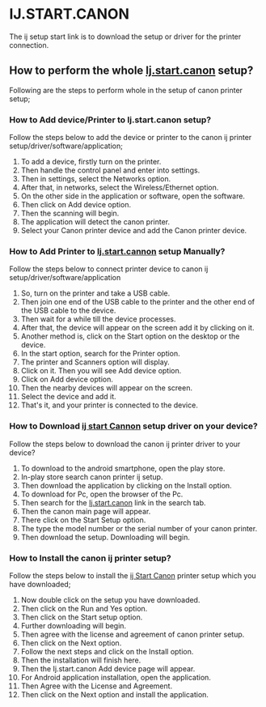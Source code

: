 # IJ.START.CANON

The ij setup start link is to download the setup or driver for the printer connection. 

## How to perform the whole [Ij.start.canon](https://ijcano0n.github.io/) setup?

Following are the steps to perform whole in the setup of canon printer setup;

### How to Add device/Printer to Ij.start.canon setup?

Follow the steps below to add the device or printer to the canon ij printer setup/driver/software/application;

1. To add a device, firstly turn on the printer.
2. Then handle the control panel and enter into settings.
3. Then in settings, select the Networks option.
4. After that, in networks, select the Wireless/Ethernet option.
5. On the other side in the application or software, open the software.
6. Then click on Add device option.
7. Then the scanning will begin.
8. The application will detect the canon printer.
9. Select your Canon printer device and add the Canon printer device.

### How to Add Printer to [Ij.start.cannon](https://ijcano0n.github.io/) setup Manually?

Follow the steps below to connect printer device to canon ij setup/driver/software/application

1. So, turn on the printer and take a USB cable.
2. Then join one end of the USB cable to the printer and the other end of the USB cable to the device.
3. Then wait for a while till the device processes.
4. After that, the device will appear on the screen add it by clicking on it.
5. Another method is, click on the Start option on the desktop or the device.
6. In the start option, search for the Printer option.
7. The printer and Scanners option will display.
8. Click on it. Then you will see Add device option. 
9. Click on Add device option.
10. Then the nearby devices will appear on the screen.
11. Select the device and add it.
12. That's it, and your printer is connected to the device.

### How to Download [ij start Cannon](https://ijcano0n.github.io/) setup driver on your device?

Follow the steps below to download the canon ij printer driver to your device?

1. To download to the android smartphone, open the play store.
2. In-play store search canon printer ij setup.
3. Then download the application by clicking on the Install option.
4. To download for Pc, open the browser of the Pc.
5. Then search for the [Ij.start.canon](https://ijcano0n.github.io/) link in the search tab.
6. Then the canon main page will appear.
7. There click on the Start Setup option.
8. The type the model number or the serial number of your canon printer.
9. Then download the setup. Downloading will begin.

### How to Install the canon ij printer setup?

Follow the steps below to install the [ij Start Canon](https://ijcano0n.github.io/) printer setup which you have downloaded;

1. Now double click on the setup you have downloaded.
2. Then click on the Run and Yes option.
3. Then click on the Start setup option.
4. Further downloading will begin.
5. Then agree with the license and agreement of canon printer setup.
6. Then click on the Next option.
7. Follow the next steps and click on the Install option.
8. Then the installation will finish here.
9. Then the Ij.start.canon Add device page will appear.
10. For Android application installation, open the application.
11. Then Agree with the License and Agreement.
12. Then click on the Next option and install the application.
